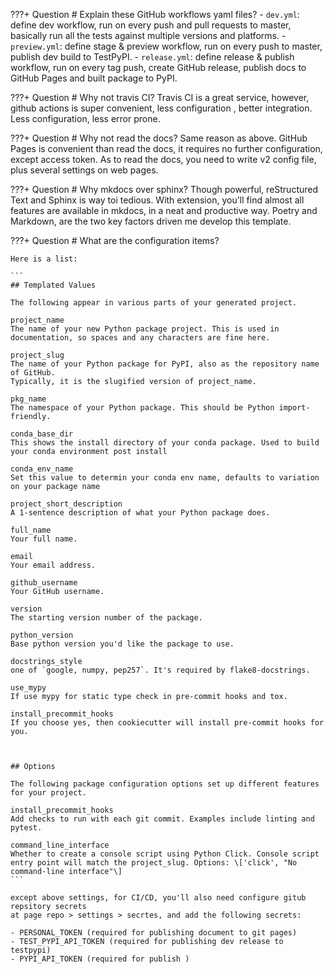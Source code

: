 ???+ Question
    # Explain these GitHub workflows yaml files?
    - `dev.yml`: define dev workflow, run on every push and pull requests to master,
    basically run all the tests against multiple versions and platforms.
    - `preview.yml`: define stage & preview workflow, run on every push to master, publish dev build to TestPyPI.
    - `release.yml`: define release & publish workflow, run on every tag push, create GitHub release,
    publish docs to GitHub Pages and built package to PyPI.


???+ Question
    # Why not travis CI?
    Travis CI is a great service, however, github actions is super convenient, less configuration
    , better integration. Less configuration, less error prone.

???+ Question
    # Why not read the docs?
    Same reason as above. GitHub Pages is convenient than read the docs, it requires no
    further configuration, except access token. As to read the docs, you need to
    write v2 config file, plus several settings on web pages.

???+ Question
    # Why mkdocs over sphinx?
    Though powerful, reStructured Text and Sphinx is way toi tedious. With extension,
    you'll find almost all features are available in mkdocs, in a neat and productive
    way. Poetry and Markdown, are the two key factors driven me develop this template.

???+ Question
    # What are the configuration items?

    Here is a list:

    ```
    ## Templated Values

    The following appear in various parts of your generated project.

    project_name
    The name of your new Python package project. This is used in
    documentation, so spaces and any characters are fine here.

    project_slug
    The name of your Python package for PyPI, also as the repository name of GitHub.
    Typically, it is the slugified version of project_name.

    pkg_name
    The namespace of your Python package. This should be Python import-friendly.

    conda_base_dir
    This shows the install directory of your conda package. Used to build your conda environment post install

    conda_env_name
    Set this value to determin your conda env name, defaults to variation on your package name

    project_short_description
    A 1-sentence description of what your Python package does.

    full_name
    Your full name.

    email
    Your email address.

    github_username
    Your GitHub username.

    version
    The starting version number of the package.

    python_version
    Base python version you'd like the package to use. 

    docstrings_style
    one of `google, numpy, pep257`. It's required by flake8-docstrings.

    use_mypy
    If use mypy for static type check in pre-commit hooks and tox.

    install_precommit_hooks
    If you choose yes, then cookiecutter will install pre-commit hooks for you.



    ## Options

    The following package configuration options set up different features
    for your project.

    install_precommit_hooks
    Add checks to run with each git commit. Examples include linting and pytest.

    command_line_interface
    Whether to create a console script using Python Click. Console script
    entry point will match the project_slug. Options: \['click', "No
    command-line interface"\]
    ```

    except above settings, for CI/CD, you'll also need configure gitub repsitory secrets
    at page repo > settings > secrtes, and add the following secrets:

    - PERSONAL_TOKEN (required for publishing document to git pages)
    - TEST_PYPI_API_TOKEN (required for publishing dev release to testpypi)
    - PYPI_API_TOKEN (required for publish )
